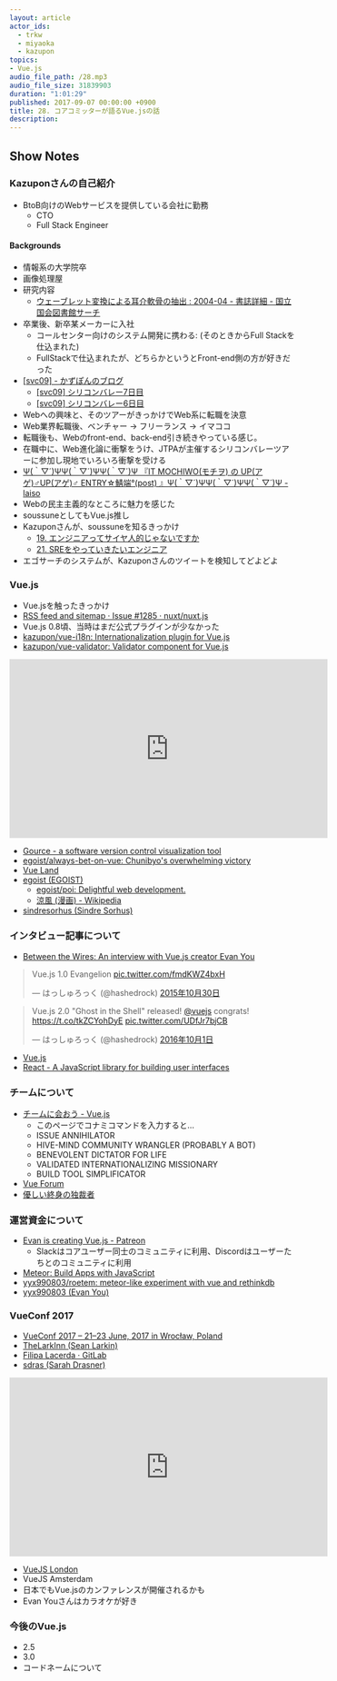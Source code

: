 ```yaml
---
layout: article
actor_ids:
  - trkw
  - miyaoka
  - kazupon
topics:
- Vue.js
audio_file_path: /28.mp3
audio_file_size: 31839903
duration: "1:01:29"
published: 2017-09-07 00:00:00 +0900
title: 28. コアコミッターが語るVue.jsの話
description:
---
```


## Show Notes

### Kazuponさんの自己紹介

- BtoB向けのWebサービスを提供している会社に勤務
  - CTO
  - Full Stack Engineer

#### Backgrounds
- 情報系の大学院卒
- 画像処理屋
- 研究内容
  - [ウェーブレット変換による耳介軟骨の抽出 : 2004-04 - 書誌詳細 - 国立国会図書館サーチ](http://iss.ndl.go.jp/books/R000000004-I7018875-00)
- 卒業後、新卒某メーカーに入社
  - コールセンター向けのシステム開発に携わる: (そのときからFull Stackを仕込まれた)
  - FullStackで仕込まれたが、どちらかというとFront-end側の方が好きだった
- [[svc09] - かずぽんのブログ](http://d.hatena.ne.jp/kazu_pon/searchdiary?word=%2A%5Bsvc09%5D)
  - [[svc09] シリコンバレー7日目](http://d.hatena.ne.jp/kazu_pon/20090325)
  - [[svc09] シリコンバレー6日目](http://d.hatena.ne.jp/kazu_pon/20090324)
- Webへの興味と、そのツアーがきっかけでWeb系に転職を決意
- Web業界転職後、ベンチャー → フリーランス → イマココ
- 転職後も、Webのfront-end、back-end引き続きやっている感じ。
- 在職中に、Web進化論に衝撃をうけ、JTPAが主催するシリコンバレーツアーに参加し現地でいろいろ衝撃を受ける
- [Ψ(｀▽´)ΨΨ(｀▽´)ΨΨ(｀▽´)Ψ 『IT MOCHIWO(モチヲ) の UP(アゲ)♂UP(アゲ)♂ ENTRY☆鯖端°(post) 』Ψ(｀▽´)ΨΨ(｀▽´)ΨΨ(｀▽´)Ψ - laiso](http://blog.lai.so/entry/20070108/p1)
- Webの民主主義的なところに魅力を感じた
- soussuneとしてもVue.js推し
- Kazuponさんが、soussuneを知るきっかけ
  - [19. エンジニアってサイヤ人的じゃないですか](https://soussune.com/episode/19)
  - [21. SREをやっていきたいエンジニア](https://soussune.com/episode/21)
- エゴサーチのシステムが、Kazuponさんのツイートを検知してどよどよ

### Vue.js

- Vue.jsを触ったきっかけ
- [RSS feed and sitemap · Issue #1285 · nuxt/nuxt.js](https://github.com/nuxt/nuxt.js/issues/1285)
- Vue.js 0.8頃、当時はまだ公式プラグインが少なかった
- [kazupon/vue-i18n: Internationalization plugin for Vue.js](https://github.com/kazupon/vue-i18n)
- [kazupon/vue-validator: Validator component for Vue.js](https://github.com/kazupon/vue-validator)

<iframe width="560" height="315" src="https://www.youtube.com/embed/993X1kiisFE" frameborder="0" allowfullscreen></iframe>

- [Gource - a software version control visualization tool](http://gource.io/)
- [egoist/always-bet-on-vue: Chunibyo&#39;s overwhelming victory](https://github.com/egoist/always-bet-on-vue)
- [Vue Land](https://vue-land.js.org/)
- [egoist (EGOIST)](https://github.com/egoist)
  - [egoist/poi: Delightful web development.](https://github.com/egoist/poi)
  - [涼風 (漫画) - Wikipedia](https://ja.wikipedia.org/wiki/%E6%B6%BC%E9%A2%A8_(%E6%BC%AB%E7%94%BB))
- [sindresorhus (Sindre Sorhus)](https://github.com/sindresorhus)

### インタビュー記事について

- [Between the Wires: An interview with Vue.js creator Evan You](https://medium.freecodecamp.org/between-the-wires-an-interview-with-vue-js-creator-evan-you-e383cbf57cc4)

<blockquote class="twitter-tweet" data-lang="ja"><p lang="fr" dir="ltr">Vue.js 1.0 Evangelion <a href="https://t.co/fmdKWZ4bxH">pic.twitter.com/fmdKWZ4bxH</a></p>&mdash; はっしゅろっく (@hashedrock) <a href="https://twitter.com/hashedrock/status/660148402584326144">2015年10月30日</a></blockquote>

<blockquote class="twitter-tweet" data-lang="ja"><p lang="en" dir="ltr">Vue.js 2.0 &quot;Ghost in the Shell&quot; released! <a href="https://twitter.com/vuejs">@vuejs</a> congrats! <a href="https://t.co/tkZCYohDyE">https://t.co/tkZCYohDyE</a> <a href="https://t.co/UDfJr7bjCB">pic.twitter.com/UDfJr7bjCB</a></p>&mdash; はっしゅろっく (@hashedrock) <a href="https://twitter.com/hashedrock/status/782069763358924800">2016年10月1日</a></blockquote>

- [Vue.js](https://jp.vuejs.org/index.html)
- [React - A JavaScript library for building user interfaces](https://facebook.github.io/react/)

### チームについて

- [チームに会おう - Vue.js](https://jp.vuejs.org/v2/guide/team.html)
  - このページでコナミコマンドを入力すると…
  - ISSUE ANNIHILATOR
  - HIVE-MIND COMMUNITY WRANGLER (PROBABLY A BOT)
  - BENEVOLENT DICTATOR FOR LIFE
  - VALIDATED INTERNATIONALIZING MISSIONARY
  - BUILD TOOL SIMPLIFICATOR
- [Vue Forum](https://forum.vuejs.org/)
- [優しい終身の独裁者](https://ja.wikipedia.org/wiki/%E5%84%AA%E3%81%97%E3%81%84%E7%B5%82%E8%BA%AB%E3%81%AE%E7%8B%AC%E8%A3%81%E8%80%85)

### 運営資金について
- [Evan is creating Vue.js - Patreon](https://www.patreon.com/evanyou)
  - Slackはコアユーザー同士のコミュニティに利用、Discordはユーザーたちとのコミュニティに利用
- [Meteor: Build Apps with JavaScript](https://www.meteor.com/)
- [yyx990803/roetem: meteor-like experiment with vue and rethinkdb](https://github.com/yyx990803/roetem)
- [yyx990803 (Evan You)](https://github.com/yyx990803)

### VueConf 2017
- [VueConf 2017 – 21–23 June, 2017 in Wrocław, Poland](http://conf.vuejs.org/)
- [TheLarkInn (Sean Larkin)](https://github.com/TheLarkInn)
- [Filipa Lacerda · GitLab](https://gitlab.com/filipa)
- [sdras (Sarah Drasner)](https://github.com/sdras)

<iframe width="560" height="315" src="https://www.youtube.com/embed/gJDyhmL9O_E" frameborder="0" allowfullscreen></iframe>

- [VueJS London](http://vuejs.london/)
- VueJS Amsterdam
- 日本でもVue.jsのカンファレンスが開催されるかも
- Evan Youさんはカラオケが好き

### 今後のVue.js

- 2.5
- 3.0
- コードネームについて
